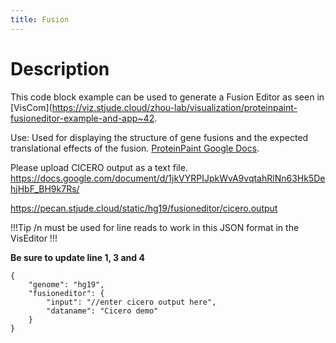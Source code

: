```yaml
---
title: Fusion
---
```


# Description 
This code block example can be used to generate a Fusion Editor as seen in [VisCom](https://viz.stjude.cloud/zhou-lab/visualization/proteinpaint-fusioneditor-example-and-app~42.

Use: Used for displaying the structure of gene fusions and the expected translational effects of the fusion.
[ProteinPaint Google Docs](https://docs.google.com/document/d/1DRVzE_WenG490eRYB7VGFOygtSqtF5L97rhK0HOUCNY/).



Please upload CICERO output as a text file. 
https://docs.google.com/document/d/1jkVYRPIJpkWvA9vqtahRlNn63Hk5DehjHbF_BH9k7Rs/

https://pecan.stjude.cloud/static/hg19/fusioneditor/cicero.output

!!!Tip
/n must be used for line reads to work in this JSON format in the VisEditor
!!!

**Be sure to update line 1, 3 and 4**
```JS
{
    "genome": "hg19",
    "fusioneditor": {
        "input": "//enter cicero output here",
        "dataname": "Cicero demo"
    }
}
```